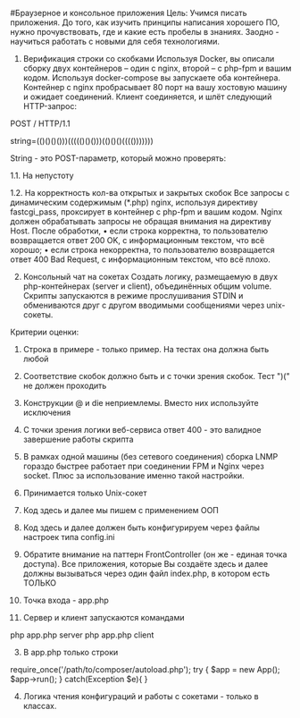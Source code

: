 #Браузерное и консольное приложения
Цель:
Учимся писать приложения. До того, как изучить принципы написания хорошего ПО, нужно прочувствовать, где и какие есть пробелы в знаниях. Заодно - научиться работать с новыми для себя технологиями.

1. Верификация строки со скобками Используя Docker, вы описали сборку двух контейнеров – один с nginx, второй – с php-fpm и вашим кодом. Используя docker-compose вы запускаете оба контейнера. Контейнер с nginx пробрасывает 80 порт на вашу хостовую машину и ожидает соединений. Клиент соединяется, и шлёт следующий HTTP-запрос: 

POST / HTTP/1.1

string=(()()()()))((((()()()))(()()()(((()))))))

String - это POST-параметр, который можно проверять:

1.1. На непустоту 

1.2. На корректность кол-ва открытых и закрытых скобок
Все запросы с динамическим содержимым (*.php) nginx, используя директиву fastcgi_pass, проксирует в контейнер с php-fpm и вашим кодом. Nginx должен обрабатывать запросы не обращая внимания на директиву Host. После обработки, • если строка корректна, то пользователю возвращается ответ 200 OK, с информационным текстом, что всё хорошо; • если строка некорректна, то пользователю возвращается ответ 400 Bad Request, с информационным текстом, что всё плохо.

2. Консольный чат на сокетах Создать логику, размещаемую в двух php-контейнерах (server и client), объединённых общим volume. Скрипты запускаются в режиме прослушивания STDIN и обмениваются друг с другом вводимыми сообщениями через unix-сокеты.
 
Критерии оценки:

1. Строка в примере - только пример. На тестах она должна быть любой

2. Соответствие скобок должно быть и с точки зрения скобок. Тест ")(" не должен проходить

3. Конструкции @ и die неприемлемы. Вместо них используйте исключения

4. С точки зрения логики веб-сервиса ответ 400 - это валидное завершение работы скрипта

5. В рамках одной машины (без сетевого соединения) сборка LNMP гораздо быстрее работает при соединении FPM и Nginx через socket. Плюс за использование именно такой настройки.
 
6. Принимается только Unix-сокет

7. Код здесь и далее мы пишем с применением ООП

8. Код здесь и далее должен быть конфигурируем через файлы настроек типа config.ini

9. Обратите внимание на паттерн FrontController (он же - единая точка доступа). Все приложения, которые Вы создаёте здесь и далее должны вызываться через один файл index.php, в котором есть ТОЛЬКО

10. Точка входа - app.php

11. Сервер и клиент запускаются командами

php app.php server php app.php client

3. В app.php только строки
 
require_once('/path/to/composer/autoload.php');
try { $app = new App(); $app->run(); } catch(Exception $e){ }

4. Логика чтения конфигураций и работы с сокетами - только в классах. 